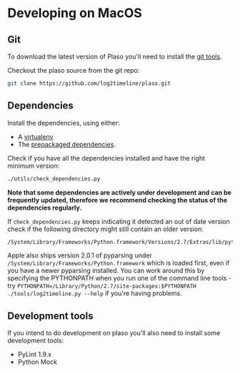 # Developing on MacOS

## Git
To download the latest version of Plaso you'll need to install the 
[git tools](http://git-scm.com/downloads).

Checkout the plaso source from the git repo:
```bash
git clone https://github.com/log2timeline/plaso.git
```

## Dependencies

Install the dependencies, using either:
* A [virtualenv](Developing-Virtualenv.html#MacOS)
* The [prepackaged dependencies](Development-Dependencies.html#MacOS).

Check if you have all the dependencies installed and have the right minimum
version:
```bash
./utils/check_dependencies.py
```

**Note that some dependencies are actively under development and can be 
frequently updated, therefore we recommend checking the status of the
dependencies regularly.**

If `check_dependencies.py` keeps indicating it detected an out of date version 
check if the following directory might still contain an older version:
```bash
/System/Library/Frameworks/Python.framework/Versions/2.7/Extras/lib/python/
```

Apple also ships version 2.0.1 of pyparsing under 
```/System/Library/Frameworks/Python.framework``` which is loaded first, even 
if you have a newer pyparsing installed. You can work around this by specifying 
the PYTHONPATH when you run one of the command line tools - try 
```PYTHONPATH=/Library/Python/2.7/site-packages:$PYTHONPATH ./tools/log2timeline.py --help```
if you're having problems.

## Development tools
If you intend to do development on plaso you'll also need to install some development tools:

* PyLint 1.9.x
* Python Mock
